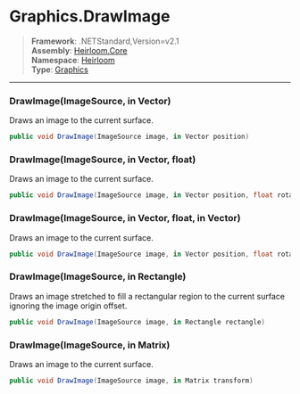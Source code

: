 # Graphics.DrawImage

> **Framework**: .NETStandard,Version=v2.1  
> **Assembly**: [Heirloom.Core][0]  
> **Namespace**: [Heirloom][0]  
> **Type**: [Graphics][1]

--------------------------------------------------------------------------------

### DrawImage(ImageSource, in Vector)

Draws an image to the current surface.

```cs
public void DrawImage(ImageSource image, in Vector position)
```

### DrawImage(ImageSource, in Vector, float)

Draws an image to the current surface.

```cs
public void DrawImage(ImageSource image, in Vector position, float rotation)
```

### DrawImage(ImageSource, in Vector, float, in Vector)

Draws an image to the current surface.

```cs
public void DrawImage(ImageSource image, in Vector position, float rotation, in Vector scale)
```

### DrawImage(ImageSource, in Rectangle)

Draws an image stretched to fill a rectangular region to the current surface ignoring the image origin offset.

```cs
public void DrawImage(ImageSource image, in Rectangle rectangle)
```

### DrawImage(ImageSource, in Matrix)

Draws an image to the current surface.

```cs
public void DrawImage(ImageSource image, in Matrix transform)
```

[0]: ../Heirloom.Core.md
[1]: Heirloom.Graphics.md
